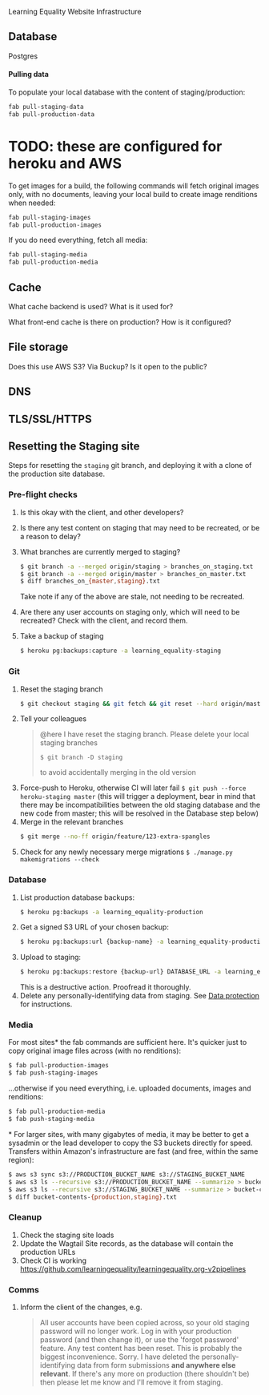 Learning Equality Website Infrastructure

## Database

Postgres

#### Pulling data

To populate your local database with the content of staging/production:

```bash
fab pull-staging-data
fab pull-production-data
```

# TODO: these are configured for heroku and AWS
To get images for a build, the following commands will fetch original images only, with no documents, leaving your local build to create image renditions when needed:

```sh
fab pull-staging-images
fab pull-production-images
```

If you do need everything, fetch all media:

```bash
fab pull-staging-media
fab pull-production-media
```

## Cache

What cache backend is used? What is it used for?

What front-end cache is there on production? How is it configured?

## File storage

Does this use AWS S3? Via Buckup? Is it open to the public?

## DNS

## TLS/SSL/HTTPS

## Resetting the Staging site

Steps for resetting the `staging` git branch, and deploying it with a clone of the production site database.

### Pre-flight checks

1. Is this okay with the client, and other developers?
1. Is there any test content on staging that may need to be recreated, or be a reason to delay?
1. What branches are currently merged to staging?

   ```bash
   $ git branch -a --merged origin/staging > branches_on_staging.txt
   $ git branch -a --merged origin/master > branches_on_master.txt
   $ diff branches_on_{master,staging}.txt
   ```

   Take note if any of the above are stale, not needing to be recreated.

1. Are there any user accounts on staging only, which will need to be recreated? Check with the client, and record them.
1. Take a backup of staging
   ```bash
   $ heroku pg:backups:capture -a learning_equality-staging
   ```

### Git

1. Reset the staging branch
   ```bash
   $ git checkout staging && git fetch && git reset --hard origin/master && git push --force
   ```
1. Tell your colleagues
   > @here I have reset the staging branch. Please delete your local staging branches
   >
   > ```
   > $ git branch -D staging
   > ```
   >
   > to avoid accidentally merging in the old version
1. Force-push to Heroku, otherwise CI will later fail `$ git push --force heroku-staging master` (this will trigger a deployment, bear in mind that there may be incompatibilities between the old staging database and the new code from master; this will be resolved in the Database step below)
1. Merge in the relevant branches
   ```bash
   $ git merge --no-ff origin/feature/123-extra-spangles
   ```
1. Check for any newly necessary merge migrations `$ ./manage.py makemigrations --check`

### Database

1. List production database backups:
   ```bash
   $ heroku pg:backups -a learning_equality-production
   ```
1. Get a signed S3 URL of your chosen backup:
   ```bash
   $ heroku pg:backups:url {backup-name} -a learning_equality-production
   ```
1. Upload to staging:
   ```bash
   $ heroku pg:backups:restore {backup-url} DATABASE_URL -a learning_equality-staging
   ```
   This is a destructive action. Proofread it thoroughly.
1. Delete any personally-identifying data from staging. See [Data protection](data_protection.md) for instructions.

### Media

For most sites\* the fab commands are sufficient here. It's quicker just to copy original image files across (with no renditions):

```bash
$ fab pull-production-images
$ fab push-staging-images
```

…otherwise if you need everything, i.e. uploaded documents, images and renditions:

```bash
$ fab pull-production-media
$ fab push-staging-media
```

\* For larger sites, with many gigabytes of media, it may be better to get a sysadmin or the lead developer to copy the S3 buckets directly for speed. Transfers within Amazon's infrastructure are fast (and free, within the same region):

```bash
$ aws s3 sync s3://PRODUCTION_BUCKET_NAME s3://STAGING_BUCKET_NAME
$ aws s3 ls --recursive s3://PRODUCTION_BUCKET_NAME --summarize > bucket-contents-production.txt
$ aws s3 ls --recursive s3://STAGING_BUCKET_NAME --summarize > bucket-contents-staging.txt
$ diff bucket-contents-{production,staging}.txt
```

### Cleanup

1. Check the staging site loads
1. Update the Wagtail Site records, as the database will contain the production URLs
1. Check CI is working https://github.com/learningequality/learningequality.org-v2pipelines

### Comms

1. Inform the client of the changes, e.g.
   > All user accounts have been copied across, so your old staging password will no longer work. Log in with your production password (and then change it), or use the 'forgot password' feature.
   > Any test content has been reset. This is probably the biggest inconvenience. Sorry.
   > I have deleted the personally-identifying data from form submissions **and anywhere else relevant**. If there's any more on production (there shouldn't be) then please let me know and I'll remove it from staging.
